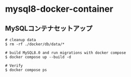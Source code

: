 # mysql8-docker-container

## MySQLコンテナセットアップ

```console
# cleanup data
$ rm -rf ./docker/db/data/*

# build MySQL8.0 and run migrations with docker compose
$ docker compose up --build -d

# Verify
$ docker compose ps
